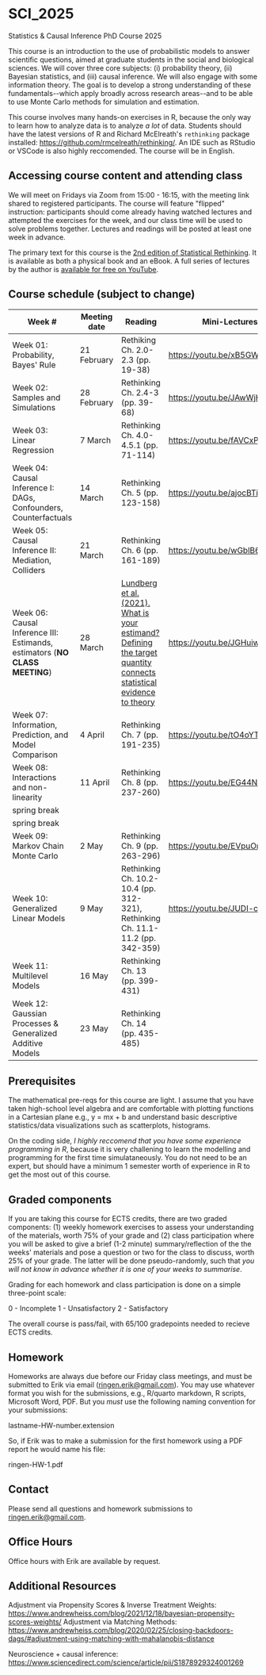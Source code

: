# SCI_2025
Statistics &amp; Causal Inference PhD Course 2025

This course is an introduction to the use of probabilistic models to answer scientific questions, aimed at graduate students in the social and biological sciences. We will cover three core subjects: (i) probability theory, (ii) Bayesian statistics, and (iii) causal inference. We will also engage with some information theory. The goal is to develop a strong understanding of these fundamentals--which apply broadly across research areas--and to be able to use Monte Carlo methods for simulation and estimation.

This course involves many hands-on exercises in R, because the only way to learn how to analyze data is to analyze *a lot* of data. Students should have the latest versions of R and Richard McElreath's `rethinking` package installed: https://github.com/rmcelreath/rethinking/. An IDE such as RStudio or VSCode is also highly reccomended. The course will be in English.

## Accessing course content and attending class

We will meet on Fridays via Zoom from 15:00 - 16:15, with the meeting link shared to registered participants. The course will feature "flipped" instruction: participants should come already having watched lectures and attempted the exercises for the week, and our class time will be used to solve problems together. Lectures and readings will be posted at least one week in advance.

The primary text for this course is the [2nd edition of Statistical Rethinking](https://github.com/rmcelreath/rethinking/). It is available as both a physical book and an eBook. A full series of lectures by the author is [available for free on YouTube](https://www.youtube.com/playlist?list=PLDcUM9US4XdMROZ57-OIRtIK0aOynbgZN).

## Course schedule (subject to change)

| Week # | Meeting date | Reading | Mini-Lectures | Homework |
| ------- | -------------- | ------------- | ---------------- | ---------------------- |
| Week 01: Probability, Bayes' Rule | 21 February  | Rethiking Ch. 2.0-2.3 (pp. 19-38) | https://youtu.be/xB5GWDfZWyw | No homework
| Week 02: Samples and Simulations | 28 February  | Rethinking Ch. 2.4-3 (pp. 39-68) | https://youtu.be/JAwWjHxcu44 | [Homework 1](https://github.com/ErikRingen/SCI_2025/blob/main/homeworks/HW1.pdf); [Solutions](https://github.com/ErikRingen/SCI_2025/blob/main/homeworks/HW1_solutions.pdf)
| Week 03: Linear Regression | 7 March  | Rethinking Ch. 4.0-4.5.1 (pp. 71-114) | https://youtu.be/fAVCxP80kCk | [Homework 2](https://github.com/ErikRingen/SCI_2025/blob/main/homeworks/HW2.pdf); [Solutions](https://github.com/ErikRingen/SCI_2025/blob/main/homeworks/HW2_solutions.pdf)
| Week 04: Causal Inference I: DAGs, Confounders, Counterfactuals | 14 March  | Rethinking Ch. 5 (pp. 123-158) | https://youtu.be/ajocBTi-tFI | [Homework 3](https://github.com/ErikRingen/SCI_2025/blob/main/homeworks/HW3.qmd)
| Week 05: Causal Inference II: Mediation, Colliders | 21 March  | Rethinking Ch. 6 (pp. 161-189) | https://youtu.be/wGblB6IY2ns | [Homework 4](http://github.com/ErikRingen/SCI_2025/blob/main/homeworks/HW4.pdf); [Solutions](https://github.com/ErikRingen/SCI_2025/blob/main/homeworks/HW4_solutions.pdf)
| Week 06: Causal Inference III: Estimands, estimators (**NO CLASS MEETING**)  | 28 March  | [Lundberg et al. (2021). What is your estimand? Defining the target quantity connects statistical evidence to theory](https://osf.io/ba67n/download/) | https://youtu.be/JGHuiwg4KDI | No homework
| Week 07: Information, Prediction, and Model Comparison | 4 April  | Rethinking Ch. 7 (pp. 191-235) | https://youtu.be/tO4oYTGj36I | [Homework 5](https://github.com/ErikRingen/SCI_2025/blob/main/homeworks/HW5.pdf); [Solutions](https://github.com/ErikRingen/SCI_2025/blob/main/homeworks/HW5_solutions.pdf)
| Week 08: Interactions and non-linearity | 11 April  | Rethinking Ch. 8 (pp. 237-260) | https://youtu.be/EG44N2jHzi8 | [Homework 6](https://github.com/ErikRingen/SCI_2025/blob/main/homeworks/HW6.pdf); [Solutions](https://github.com/ErikRingen/SCI_2025/blob/main/homeworks/HW6_solutions.pdf)
| spring break |
| spring break |
| Week 09: Markov Chain Monte Carlo | 2 May  | Rethinking Ch. 9 (pp. 263-296) | https://youtu.be/EVpuOrG2Clc | [Homework 7](https://github.com/ErikRingen/SCI_2025/blob/main/homeworks/HW7.pdf); [Solutions](https://github.com/ErikRingen/SCI_2025/tree/main/homeworks#:~:text=2%20weeks%20ago-,HW7_solutions.qmd,-hw7%20solutions)
| Week 10: Generalized Linear Models | 9 May  | Rethinking Ch. 10.2-10.4 (pp. 312-321), Rethinking Ch. 11.1-11.2 (pp. 342-359) | https://youtu.be/JUDI-cg05Jw | [Homework 8](https://github.com/ErikRingen/SCI_2025/blob/main/homeworks/HW8.qmd); [Solutions](https://github.com/ErikRingen/SCI_2025/blob/main/homeworks/HW8_solutions.qmd)
| Week 11: Multilevel Models | 16 May  | Rethinking Ch. 13 (pp. 399-431) | | TBA
| Week 12: Gaussian Processes & Generalized Additive Models | 23 May | Rethinking Ch. 14 (pp. 435-485) | | TBA

## Prerequisites

The mathematical pre-reqs for this course are light. I assume that you have taken high-school level algebra and are comfortable with plotting functions in a Cartesian plane e.g., y = mx + b and understand basic descriptive statistics/data visualizations such as scatterplots, histograms.

On the coding side, *I highly reccomend that you have some experience programming in R*, because it is very challening to learn the modelling and programming for the first time simulataneously. You do not need to be an expert, but should have a minimum 1 semester worth of experience in R to get the most out of this course.

## Graded components

If you are taking this course for ECTS credits, there are two graded components: (1) weekly homework exercises to assess your understanding of the materials, worth 75% of your grade and (2) class participation where you will be asked to give a brief (1-2 minute) summary/reflection of the the weeks' materials and pose a question or two for the class to discuss, worth 25% of your grade. The latter will be done pseudo-randomly, such that *you will not know in advance whether it is one of your weeks to summarise*.

Grading for each homework and class participation is done on a simple three-point scale: 

0 - Incomplete
1 - Unsatisfactory
2 - Satisfactory

The overall course is pass/fail, with 65/100 gradepoints needed to recieve ECTS credits.

## Homework

Homeworks are always due before our Friday class meetings, and must be submitted to Erik via email (ringen.erik@gmail.com). You may use whatever format you wish for the submissions, e.g., R/quarto markdown, R scripts, Microsoft Word, PDF. But you *must* use the following naming convention for your submissions:

lastname-HW-number.extension

So, if Erik was to make a submission for the first homework using a PDF report he would name his file:

ringen-HW-1.pdf

## Contact

Please send all questions and homework submissions to ringen.erik@gmail.com.

## Office Hours

Office hours with Erik are available by request.

## Additional Resources

Adjustment via Propensity Scores & Inverse Treatment Weights: https://www.andrewheiss.com/blog/2021/12/18/bayesian-propensity-scores-weights/
Adjustment via Matching Methods: https://www.andrewheiss.com/blog/2020/02/25/closing-backdoors-dags/#adjustment-using-matching-with-mahalanobis-distance

Neuroscience + causal inference: https://www.sciencedirect.com/science/article/pii/S1878929324001269
